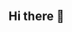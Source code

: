 ## Hi there 👋

<!--
**Balasuriyabala/Balasuriyabala** is a ✨ _special_ ✨ repository because its `README.md` (this file) appears on your GitHub profile.

Here are some ideas to get you started:


# Hi, I'm BalaSuriya👋
- 🔭 DevOps Engineer | Security & DevOps Enthusiast
- 🌱 Currently learning Kubernetes and Cloud Security
- 💻 Skills: AWS | Docker | Terraform | Jenkins | Prisma Cloud |Linux
- 📫 Reach me at: balasuriyamech15@gmail.com | www.linkedin.com/in/bala-suriya
